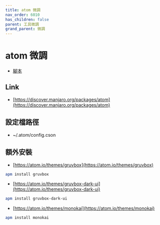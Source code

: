 ```yaml
---
title: atom 微調
nav_order: 6010
has_children: false
parent: 工具微調
grand_parent: 微調
---
```



# atom 微調


* [腳本](https://github.com/samwhelp/note-about-manjaro/tree/gh-pages/_demo/adjustment/tool/mousepad)


## Link

* [https://discover.manjaro.org/packages/atom](https://discover.manjaro.org/packages/atom)


## 設定檔路徑

* ~/.atom/config.cson


## 額外安裝

* [https://atom.io/themes/gruvbox](https://atom.io/themes/gruvbox)

``` sh
apm install gruvbox
```


* [https://atom.io/themes/gruvbox-dark-ui](https://atom.io/themes/gruvbox-dark-ui)


``` sh
apm install gruvbox-dark-ui
```


* [https://atom.io/themes/monokai](https://atom.io/themes/monokai)


``` sh
apm install monokai
```
